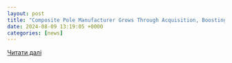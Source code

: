 ```yaml
---
layout: post
title: "Composite Pole Manufacturer Grows Through Acquisition, Boosting Grid Hardening Capabilities for Utilities"
date: 2024-08-09 13:19:05 +0000
categories: [news]
---
```


[Читати далі](https://www.powermag.com/composite-pole-manufacturer-grows-through-acquisition-boosting-grid-hardening-capabilities-for-utilities/)
